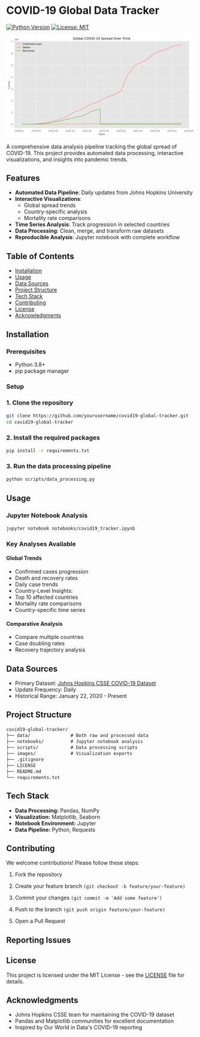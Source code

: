 # COVID-19 Global Data Tracker

[![Python Version](https://img.shields.io/badge/python-3.8%2B-blue)](https://www.python.org/)
[![License: MIT](https://img.shields.io/badge/License-MIT-yellow.svg)](https://opensource.org/licenses/MIT)

![COVID-19 Global Trends Visualization](./images/global_trends.png)

A comprehensive data analysis pipeline tracking the global spread of COVID-19. This project provides automated data processing, interactive visualizations, and insights into pandemic trends.

## Features

- **Automated Data Pipeline**: Daily updates from Johns Hopkins University
- **Interactive Visualizations**:
  - Global spread trends
  - Country-specific analysis
  - Mortality rate comparisons
- **Time Series Analysis**: Track progression in selected countries
- **Data Processing**: Clean, merge, and transform raw datasets
- **Reproducible Analysis**: Jupyter notebook with complete workflow

## Table of Contents

- [Installation](#installation)
- [Usage](#usage)
- [Data Sources](#data-sources)
- [Project Structure](#project-structure)
- [Tech Stack](#tech-stack)
- [Contributing](#contributing)
- [License](#license)
- [Acknowledgments](#acknowledgments)
<!-- - [Contact](#contact) -->

## Installation

### Prerequisites

- Python 3.8+
- pip package manager

### Setup

### 1. Clone the repository

```bash
git clone https://github.com/yourusername/covid19-global-tracker.git
cd covid19-global-tracker
```

### 2. Install the required packages

```bash
pip install -r requirements.txt
```

### 3. Run the data processing pipeline

```bash
python scripts/data_processing.py
```

## Usage

### Jupyter Notebook Analysis

```bash
jupyter notebook notebooks/covid19_tracker.ipynb
```

### Key Analyses Available

#### Global Trends

- Confirmed cases progression
- Death and recovery rates
- Daily case trends
- Country-Level Insights:
- Top 10 affected countries
- Mortality rate comparisons
- Country-specific time series

#### Comparative Analysis

- Compare multiple countries
- Case doubling rates
- Recovery trajectory analysis

## Data Sources

- Primary Dataset: [Johns Hopkins CSSE COVID-19 Dataset](https://github.com/CSSEGISandData/COVID-19)
- Update Frequency: Daily
- Historical Range: January 22, 2020 - Present

## Project Structure

```plaintext
covid19-global-tracker/
├── data/               # Both raw and processed data
├── notebooks/          # Jupyter notebook analysis
├── scripts/            # Data processing scripts
├── images/             # Visualization exports
├── .gitignore
├── LICENSE
├── README.md
└── requirements.txt
```

## Tech Stack

- **Data Processing:** Pandas, NumPy
- **Visualization:** Matplotlib, Seaborn
- **Notebook Environment:** Jupyter
- **Data Pipeline:** Python, Requests

## Contributing

We welcome contributions! Please follow these steps:

1. Fork the repository

2. Create your feature branch `(git checkout -b feature/your-feature)`

3. Commit your changes `(git commit -m 'Add some feature')`

4. Push to the branch `(git push origin feature/your-feature)`

5. Open a Pull Request

## Reporting Issues

## License

This project is licensed under the MIT License - see the [LICENSE](license) file for details.

## Acknowledgments

- Johns Hopkins CSSE team for maintaining the COVID-19 dataset
- Pandas and Matplotlib communities for excellent documentation
- Inspired by Our World in Data's COVID-19 reporting
